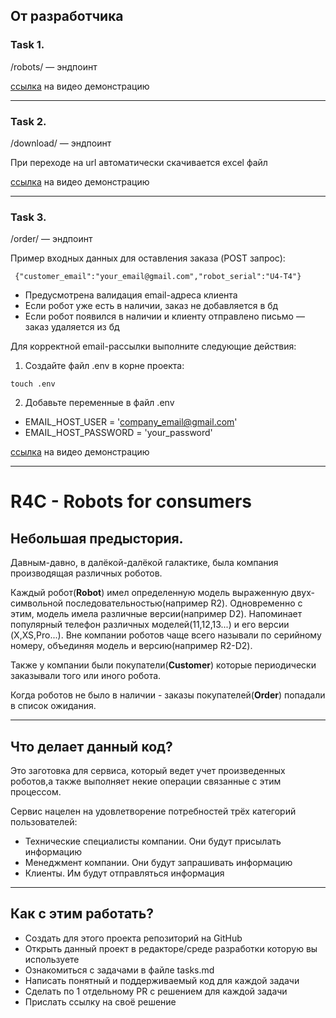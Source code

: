 ## От разработчика
### Task 1.
/robots/ — эндпоинт

[ccылка](https://github.com/Dobrovera/R4C/assets/100479798/84f75f03-f41f-4964-8abc-eb15f1c1927c) на видео демонстрацию

<hr>

### Task 2.
/download/ — эндпоинт

При переходе на url автоматически скачивается excel файл

[ccылка](https://github.com/Dobrovera/R4C/assets/100479798/9b298c5d-147f-4a29-b8de-a395b25776a4) на видео демонстрацию

<hr>

### Task 3.
/order/ — эндпоинт

Пример входных данных для оставления заказа (POST запрос):

``` {"customer_email":"your_email@gmail.com","robot_serial":"U4-T4"}```

+ Предусмотрена валидация email-адреса клиента
+ Если робот уже есть в наличии, заказ не добавляется в бд
+ Если робот появился в наличии и клиенту отправлено письмо — заказ удаляется из бд



Для корректной email-рассылки выполните следующие действия:

1) Создайте файл .env в корне проекта:


```
touch .env
```
2) Добавьте переменные в файл .env

+ EMAIL_HOST_USER = 'company_email@gmail.com'
+ EMAIL_HOST_PASSWORD = 'your_password'

[ccылка](https://github.com/Dobrovera/R4C/assets/100479798/2dd83d96-666f-4f3c-a4a9-e9d86a32b8da) на видео демонстрацию

<hr>

# R4C - Robots for consumers

## Небольшая предыстория.
Давным-давно, в далёкой-далёкой галактике, была компания производящая различных 
роботов. 

Каждый робот(**Robot**) имел определенную модель выраженную двух-символьной 
последовательностью(например R2). Одновременно с этим, модель имела различные 
версии(например D2). Напоминает популярный телефон различных моделей(11,12,13...) и его версии
(X,XS,Pro...). Вне компании роботов чаще всего называли по серийному номеру, объединяя модель и версию(например R2-D2).

Также у компании были покупатели(**Customer**) которые периодически заказывали того или иного робота. 

Когда роботов не было в наличии - заказы покупателей(**Order**) попадали в список ожидания.

---
## Что делает данный код?
Это заготовка для сервиса, который ведет учет произведенных роботов,а также 
выполняет некие операции связанные с этим процессом.

Сервис нацелен на удовлетворение потребностей трёх категорий пользователей:
- Технические специалисты компании. Они будут присылать информацию
- Менеджмент компании. Они будут запрашивать информацию
- Клиенты. Им будут отправляться информация
___

## Как с этим работать?
- Создать для этого проекта репозиторий на GitHub
- Открыть данный проект в редакторе/среде разработки которую вы используете
- Ознакомиться с задачами в файле tasks.md
- Написать понятный и поддерживаемый код для каждой задачи 
- Сделать по 1 отдельному PR с решением для каждой задачи
- Прислать ссылку на своё решение
